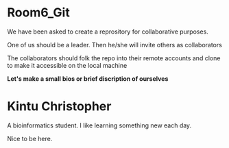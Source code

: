 # Room6_Git

We have been asked to create a reprository for collaborative purposes.

One of us should be a leader. Then he/she will invite others as collaborators

The collaborators should folk the repo into their remote accounts and clone to make it accessible on the local machine
 
**Let's make a small bios or brief discription of ourselves**


# Kintu Christopher
A bioinformatics student. I like learning something new each day.

Nice to be here.
